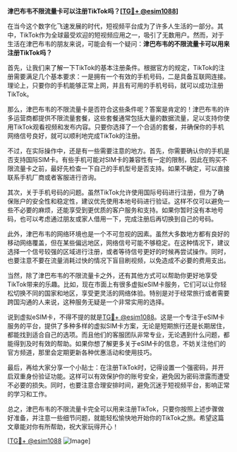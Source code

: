 **津巴布韦不限流量卡可以注册TikTok吗？[[TG💪+ @esim1088](https://t.me/s/esim1088)]**

在当今这个数字化飞速发展的时代，短视频平台成为了许多人生活的一部分。其中，TikTok作为全球最受欢迎的短视频应用之一，吸引了无数用户。然而，对于生活在津巴布韦的朋友来说，可能会有一个疑问：**津巴布韦的不限流量卡可以用来注册TikTok吗？**

首先，让我们来了解一下TikTok的基本注册条件。根据官方的规定，TikTok的注册需要满足几个基本要求：一是拥有一个有效的手机号码，二是具备互联网连接。理论上，只要你的手机能够正常上网，并且有可用的手机号码，就可以成功注册TikTok。

那么，津巴布韦的不限流量卡是否符合这些条件呢？答案是肯定的！津巴布韦的许多运营商都提供不限流量套餐，这些套餐通常包括大量的数据流量，足以支持你使用TikTok观看视频和发布内容。只要你选择了一个合适的套餐，并确保你的手机网络信号良好，就可以顺利地完成TikTok的注册。

不过，在实际操作中，还是有一些需要注意的地方。首先，你需要确认你的手机是否支持国际SIM卡。有些手机可能对SIM卡的兼容性有一定的限制，因此在购买不限流量卡之前，最好先检查一下自己的手机型号是否支持。如果不确定，可以直接联系手机厂商或者客服进行咨询。

其次，关于手机号码的问题。虽然TikTok允许使用国际号码进行注册，但为了确保账户的安全性和稳定性，建议优先使用本地号码进行验证。这样不仅可以避免一些不必要的麻烦，还能享受到更优质的客户服务和支持。如果你暂时没有本地号码，也可以考虑通过朋友或家人借用一下，完成注册后再切换到自己的号码。

此外，津巴布韦的网络环境也是一个不可忽视的因素。虽然大多数地方都有良好的移动网络覆盖，但在某些偏远地区，网络信号可能不够稳定。在这种情况下，建议选择一个信号较强的区域进行注册，或者等待信号更好的时候再尝试操作。同时，也要注意不要在流量消耗过快的情况下盲目刷视频，以免造成不必要的费用支出。

当然，除了津巴布韦的不限流量卡之外，还有其他方式可以帮助你更好地享受TikTok带来的乐趣。比如，现在市面上有很多虚拟eSIM卡服务，它们可以让你轻松切换不同的国家和地区，享受更灵活的网络体验。特别是对于经常旅行或者需要跨国沟通的人来说，这种服务无疑是一个非常实用的选择。

说到虚拟eSIM卡，不得不提的就是[TG💪+ @esim1088](https://t.me/s/esim1088)。这是一个专注于eSIM卡服务的平台，提供了多种多样的虚拟SIM卡方案，无论是短期旅行还是长期居住，都能找到适合自己的选项。而且他们的客服团队非常专业，无论遇到什么问题，都能得到及时有效的帮助。如果你想了解更多关于eSIM卡的信息，不妨关注他们的官方频道，那里会定期更新各种优惠活动和使用技巧。

最后，再给大家分享一个小贴士：在注册TikTok时，记得设置一个强密码，并开启双重身份验证功能。这样可以有效保护你的账号安全，避免因为密码泄露而遭受不必要的损失。同时，也要注意合理安排时间，避免沉迷于短视频平台，影响正常的学习和工作。

总之，津巴布韦的不限流量卡完全可以用来注册TikTok，只要你按照上述步骤做好准备，并注意一些细节问题，就能轻松愉快地开始你的TikTok之旅。希望这篇文章能对你有所帮助，祝大家玩得开心！

[[TG💪+ @esim1088](https://t.me/s/esim1088) ![Image](https://i.postimg.cc/4NQfJmqS/Snipaste-2025-05-13-00-14-12.png)]